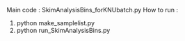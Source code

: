 Main code : SkimAnalysisBins_forKNUbatch.py
How to run : 
1) python make_samplelist.py 
2) python run_SkimAnalysisBins.py
